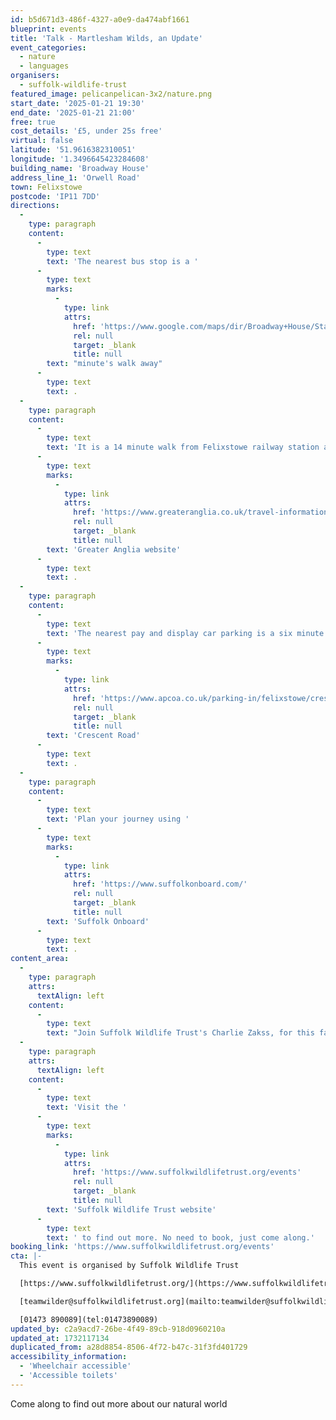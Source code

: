 ```yaml
---
id: b5d671d3-486f-4327-a0e9-da474abf1661
blueprint: events
title: 'Talk - Martlesham Wilds, an Update'
event_categories:
  - nature
  - languages
organisers:
  - suffolk-wildlife-trust
featured_image: pelicanpelican-3x2/nature.png
start_date: '2025-01-21 19:30'
end_date: '2025-01-21 21:00'
free: true
cost_details: '£5, under 25s free'
virtual: false
latitude: '51.9616382310051'
longitude: '1.3496645423284608'
building_name: 'Broadway House'
address_line_1: 'Orwell Road'
town: Felixstowe
postcode: 'IP11 7DD'
directions:
  -
    type: paragraph
    content:
      -
        type: text
        text: 'The nearest bus stop is a '
      -
        type: text
        marks:
          -
            type: link
            attrs:
              href: 'https://www.google.com/maps/dir/Broadway+House/Stanley+Road,+Felixstowe+IP11+7DE/@51.9617422,1.3450301,16z/data=!4m14!4m13!1m5!1m1!1s0x47d9777cd072bcb3:0x906c8ac70606c272!2m2!1d1.349686!2d51.9614994!1m5!1m1!1s0x47d9777cd1155b4b:0x9c0101accf812041!2m2!1d1.3499431!2d51.961313!3e2?entry=ttu&g_ep=EgoyMDI0MTExNy4wIKXMDSoASAFQAw%3D%3D'
              rel: null
              target: _blank
              title: null
        text: "minute's walk away"
      -
        type: text
        text: .
  -
    type: paragraph
    content:
      -
        type: text
        text: 'It is a 14 minute walk from Felixstowe railway station and you can find up to date train times on the '
      -
        type: text
        marks:
          -
            type: link
            attrs:
              href: 'https://www.greateranglia.co.uk/travel-information/station-information/flx'
              rel: null
              target: _blank
              title: null
        text: 'Greater Anglia website'
      -
        type: text
        text: .
  -
    type: paragraph
    content:
      -
        type: text
        text: 'The nearest pay and display car parking is a six minute walk away on '
      -
        type: text
        marks:
          -
            type: link
            attrs:
              href: 'https://www.apcoa.co.uk/parking-in/felixstowe/crescent-road-felixstowe/'
              rel: null
              target: _blank
              title: null
        text: 'Crescent Road'
      -
        type: text
        text: .
  -
    type: paragraph
    content:
      -
        type: text
        text: 'Plan your journey using '
      -
        type: text
        marks:
          -
            type: link
            attrs:
              href: 'https://www.suffolkonboard.com/'
              rel: null
              target: _blank
              title: null
        text: 'Suffolk Onboard'
      -
        type: text
        text: .
content_area:
  -
    type: paragraph
    attrs:
      textAlign: left
    content:
      -
        type: text
        text: "Join Suffolk Wildlife Trust's Charlie Zakss, for this fascinating talk on how the rewilding at Martlesham Wilds is progressing."
  -
    type: paragraph
    attrs:
      textAlign: left
    content:
      -
        type: text
        text: 'Visit the '
      -
        type: text
        marks:
          -
            type: link
            attrs:
              href: 'https://www.suffolkwildlifetrust.org/events'
              rel: null
              target: _blank
              title: null
        text: 'Suffolk Wildlife Trust website'
      -
        type: text
        text: ' to find out more. No need to book, just come along.'
booking_link: 'https://www.suffolkwildlifetrust.org/events'
cta: |-
  This event is organised by Suffolk Wildlife Trust

  [https://www.suffolkwildlifetrust.org/](https://www.suffolkwildlifetrust.org/)

  [teamwilder@suffolkwildlifetrust.org](mailto:teamwilder@suffolkwildlifetrust.org)

  [01473 890089](tel:01473890089)
updated_by: c2a9acd7-26be-4f49-89cb-918d0960210a
updated_at: 1732117134
duplicated_from: a28d8854-8506-4f72-b47c-31f3fd401729
accessibility_information:
  - 'Wheelchair accessible'
  - 'Accessible toilets'
---
```

Come along to find out more about our natural world